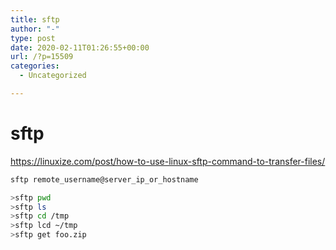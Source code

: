 ```yaml
---
title: sftp
author: "-"
type: post
date: 2020-02-11T01:26:55+00:00
url: /?p=15509
categories:
  - Uncategorized

---
```

# sftp
https://linuxize.com/post/how-to-use-linux-sftp-command-to-transfer-files/

```bash
sftp remote_username@server_ip_or_hostname

>sftp pwd
>sftp ls
>sftp cd /tmp
>sftp lcd ~/tmp
>sftp get foo.zip
```
